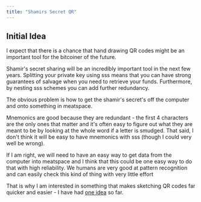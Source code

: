```yaml
---
title: "Shamirs Secret QR"
---
```


## Initial Idea

I expect that there is a chance that hand drawing QR codes might be an important tool for the bitcoiner of the future.

Shamir's secret sharing will be an incredibly important tool in the next few years. Splitting your private key using sss means that you can have strong guarantees of salvage when you need to retrieve your funds. Furthermore, by nesting sss schemes you can add further redundancy.

The obvious problem is how to get the shamir's secret's off the computer and onto something in meatspace.

Mnemonics are good because they are redundant - the first 4 characters are the only ones that matter and it's often easy to figure out what they are meant to be by looking at the whole word if a letter is smudged. That said, I don't think it will be easy to have mnemonics with sss (though I could very well be wrong).

If I am right, we will need to have an easy way to get data from the computer into meatspace and I think that this could be one easy way to do that with high reliability.
We humans are very good at pattern recognition and can easily check this kind of thing with very little effort

That is why I am interested in something that makes sketching QR codes far quicker and easier - I have had [one idea](/qr-sketch-app) so far.
